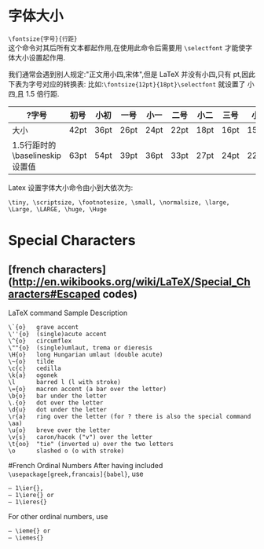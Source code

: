 # 字体大小
`\fontsize{字号}{行距}`  
这个命令对其后所有文本都起作用,在使用此命令后需要用 `\selectfont` 才能使字体大小设置起作用.

我们通常会遇到别人规定:"正文用小四,宋体",但是 LaTeX 并没有小四,只有 pt,因此下表为字号对应的转换表:
比如:`\fontsize{12pt}{18pt}\selectfont` 就设置了 小四,且 1.5 倍行距.

| ?字号                       | 初号   | 小初   | 一号   | 小一   | 二号   | 小二   | 三号   | 小三     | 四号   | 小四   | 五号      | 小五   | 六号    | 小六     | 七号     | 小七    |
|---------------------------|------|------|------|------|------|------|------|--------|------|------|---------|------|-------|--------|--------|-------|
| 大小                        | 42pt | 36pt | 26pt | 24pt | 22pt | 18pt | 16pt | 15pt   | 14pt | 12pt | 10.5pt  | 9pt  | 7.5pt | 6.5pt  | 5.5pt  | 5pt   |
| 1.5行距时的 \baselineskip 设置值 | 63pt | 54pt | 39pt | 36pt | 33pt | 27pt | 24pt | 22.5pt | 21pt | 18pt | 15.75pt | 13.5 | 11.25 | 9.75pt | 8.25pt | 7.5pt |

Latex 设置字体大小命令由小到大依次为:
```
\tiny, \scriptsize, \footnotesize, \small, \normalsize, \large, \Large, \LARGE, \huge, \Huge
```

# Special Characters
## [french characters](http://en.wikibooks.org/wiki/LaTeX/Special_Characters#Escaped codes)
LaTeX command	Sample	Description
```
\`{o}	grave accent
\''{o}	(single)acute accent
\^{o}	circumflex
\""{o}	(single)umlaut, trema or dieresis
\H{o}	long Hungarian umlaut (double acute)
\~{o}	tilde
\c{c}	cedilla
\k{a}	ogonek
\l		barred l (l with stroke)
\={o}	macron accent (a bar over the letter)
\b{o}	bar under the letter
\.{o}	dot over the letter
\d{u}	dot under the letter
\r{a}	ring over the letter (for ? there is also the special command \aa)
\u{o}	breve over the letter
\v{s}	caron/hacek ("v") over the letter
\t{oo}	"tie" (inverted u) over the two letters
\o		slashed o (o with stroke)
```
#French Ordinal Numbers
After having included `\usepackage[greek,francais]{babel}`, use
```
– 1\ier{}, 
– 1\iere{} or 
– 1\ieres{}
```
For other ordinal numbers, use
```
– \ieme{} or
– \iemes{}
```

